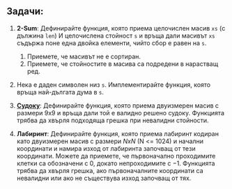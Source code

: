 ## Задачи:

1. **2-Sum**: Дефинирайте функция, която приема целочислен масив `xs` (с дължина `len`) И целочислена стойност `s` и връща дали масивът `xs` съдържа поне една двойка елементи, чийто сбор е равен на `s`.
   1. Приемете, че масивът не е сортиран.
   2. Приемете, че стойностите в масива са подредени в нарастващ ред.

2. Нека е даден символен низ `s`. Имплементирайте функция, която връща най-дългата дума в `s`.

3. [**Судоку**](https://en.wikipedia.org/wiki/Sudoku): Дефинирайте функция, която приема двуизмерен масив с размери 9х9 и връща дали той е валидно решено судоку. Функцията трябва да хвърля подходяща грешка при невалидни стойности.

4. **Лабиринт**: Дефинирайте функция, която приема лабиринт кодиран като двуизмерен масив с размери $NxN$ (N <= 1024) и начални координати и намира изход от лабиринта започващ от тези координати. Можете да приемете, че първоначално проходимите клетки са обозначени с $0$, докато непроходимите с $-1$. Функцията трябва да хвърля грешка, ако първоначалните координати са невалидни или ако не съществува изход започващ от тях.
